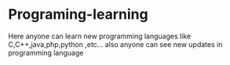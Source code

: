 # Programing-learning
Here anyone can learn new programming languages
like C,C++,java,php,python ,etc...
also anyone can see new updates in programming language
